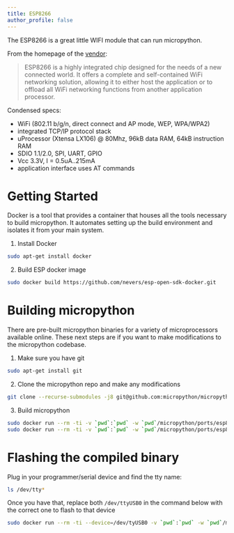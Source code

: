 ```yaml
---
title: ESP8266
author_profile: false
---
```


The ESP8266 is a great little WIFI module that can run micropython.

From the homepage of the [vendor](https://espressif.com/en/products/esp8266/):

> ESP8266 is a highly integrated chip designed for the needs of a new connected world. It offers a complete and self-contained WiFi networking solution, allowing it to either host the application or to offload all WiFi networking functions from another application processor.

Condensed specs:

* WiFi (802.11 b/g/n, direct connect and AP mode, WEP, WPA/WPA2)
* integrated TCP/IP protocol stack
* uProcessor (Xtensa LX106) @ 80Mhz, 96kB data RAM, 64kB instruction RAM
* SDIO 1.1/2.0, SPI, UART, GPIO
* Vcc 3.3V, I = 0.5uA..215mA
* application interface uses AT commands

# Getting Started

Docker is a tool that provides a container that houses all the tools necessary to build micropython. It automates setting up the build environment and isolates it from your main system.

1. Install Docker  
```sh
sudo apt-get install docker
```
2. Build ESP docker image  
```sh
sudo docker build https://github.com/nevers/esp-open-sdk-docker.git
```

# Building micropython

There are pre-built micropython binaries for a variety of microprocessors available online. These next steps are if you want to make modifications to the micropython codebase.
1. Make sure you have git  
```sh
sudo apt-get install git
```
2. Clone the micropython repo and make any modifications  
```sh
git clone --recurse-submodules -j8 git@github.com:micropython/micropython.git
```  
3. Build micropython  
```sh
sudo docker run --rm -ti -v `pwd`:`pwd` -w `pwd`/micropython/ports/esp8266/ esp-open-sdk:2.0.0 make axtls
sudo docker run --rm -ti -v `pwd`:`pwd` -w `pwd`/micropython/ports/esp8266/ esp-open-sdk:2.0.0 make
```
  
# Flashing the compiled binary

Plug in your programmer/serial device and find the tty name:
```sh
ls /dev/tty*
```

Once you have that, replace both `/dev/ttyUSB0` in the command below with the correct one to flash to that device
```sh
sudo docker run --rm -ti --device=/dev/tyUSB0 -v `pwd`:`pwd` -w `pwd`/micropython/ports/esp8266/ esp-open-sdk:2.0.0 make PORT=/dev/ttyUSB0 deploy
```

